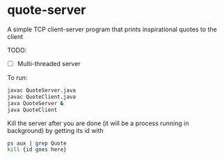# quote-server
A simple TCP client-server program that prints inspirational quotes to the client

TODO: 
- [ ] Multi-threaded server

To run:

```Bash
javac QuoteServer.java
javac QuoteClient.java
java QuoteServer &
java QuoteClient
```

Kill the server after you are done (it will be a process running in background) by getting its id with

```Bash
ps aux | grep Quote
kill {id goes here}
```
